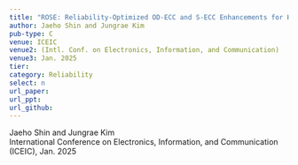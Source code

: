 ```yaml
---
title: "ROSE: Reliability-Optimized OD-ECC and S-ECC Enhancements for HBM3"
author: Jaeho Shin and Jungrae Kim
pub-type: C
venue: ICEIC
venue2: (Intl. Conf. on Electronics, Information, and Communication)
venue3: Jan. 2025
tier: 
category: Reliability
select: n
url_paper:
url_ppt:
url_github:
---
```


Jaeho Shin and Jungrae Kim <br>
International Conference on Electronics, Information, and Communication (ICEIC), Jan. 2025
